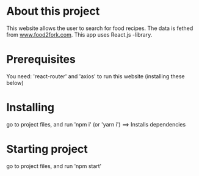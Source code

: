 # About this project
This website allows the user to search for food recipes. The data is fethed from www.food2fork.com. This app uses React.js -library.

# Prerequisites
You need: 'react-router' and 'axios' to run this website (installing these below) 

# Installing
go to project files, and run 'npm i' (or 'yarn i')    ==> Installs dependencies

# Starting project
go to project files, and run 'npm start'
